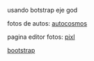 usando botstrap
eje god

fotos de autos: [autocosmos](https://www.autocosmos.cl/catalogo/sedan) 

pagina editor fotos: [pixl](https://pixlr.com/es/express/)

[bootstrap](https://www.w3schools.com/bootstrap5/)
